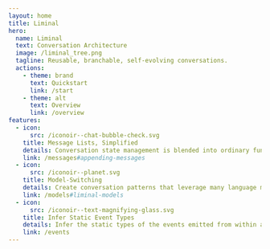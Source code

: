```yaml
---
layout: home
title: Liminal
hero:
  name: Liminal
  text: Conversation Architecture
  image: /liminal_tree.png
  tagline: Reusable, branchable, self-evolving conversations.
  actions:
    - theme: brand
      text: Quickstart
      link: /start
    - theme: alt
      text: Overview
      link: /overview
features:
  - icon:
      src: /iconoir--chat-bubble-check.svg
    title: Message Lists, Simplified
    details: Conversation state management is blended into ordinary function control flow.
    link: /messages#appending-messages
  - icon:
      src: /iconoir--planet.svg
    title: Model-Switching
    details: Create conversation patterns that leverage many language models in tandem.
    link: /models#liminal-models
  - icon:
      src: /iconoir--text-magnifying-glass.svg
    title: Infer Static Event Types
    details: Infer the static types of the events emitted from within a strand and its descendants.
    link: /events
---
```

